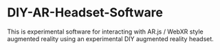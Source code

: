 # DIY-AR-Headset-Software
This is experimental software for interacting with AR.js / WebXR style augmented reality using an experimental DIY augmented reality headset.
